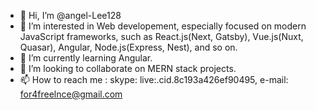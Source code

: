 - 👋 Hi, I’m @angel-Lee128
- 👀 I’m interested in Web developement, especially focused on modern JavaScript frameworks, such as React.js(Next, Gatsby), Vue.js(Nuxt, Quasar), Angular, Node.js(Express, Nest), and so on.
- 🌱 I’m currently learning Angular.
- 💞️ I’m looking to collaborate on MERN stack projects.
- 📫 How to reach me : skype: live:.cid.8c193a426ef90495, e-mail: for4freelnce@gmail.com

<!---
angel-Lee128/angel-Lee128 is a ✨ special ✨ repository because its `README.md` (this file) appears on your GitHub profile.
You can click the Preview link to take a look at your changes.
--->
